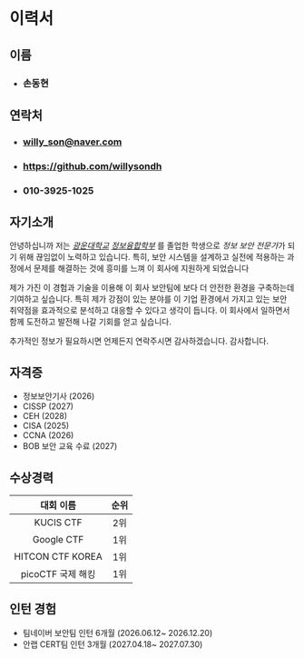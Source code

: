 # 이력서

## 이름
- ### 손동현

## 연락처
- ### willy_son@naver.com
- ### https://github.com/willysondh
- ### 010-3925-1025

## 자기소개

안녕하십니까 저는 [*광운대학교*](https://www.kw.ac.kr/ko) [*정보융합학부*](https://ic.kw.ac.kr) 를 졸업한 학생으로 
*정보 보안 전문가*가 되기 위해 끊임없이 노력하고 있습니다. 특히, 보안 시스템을 설계하고 실전에 적용하는 과정에서 문제를 해결하는
것에 흥미를 느껴 이 회사에 지원하게 되었습니다

제가 가진 이 경험과 기술을 이용해 이 회사 보안팀에 보다 더 안전한 환경을 구축하는데 기여하고 싶습니다.
특히 제가 강점이 있는 분야를 이 기업 환경에서 가지고 있는 보안 취약점을 효과적으로 분석하고 대응할 수 있다고 생각이 듭니다. 
이 회사에서 일하면서 함께 도전하고 발전해 나갈 기회를 얻고 싶습니다.

추가적인 정보가 필요하시면 언제든지 연락주시면 감사하겠습니다. 감사합니다.

## 자격증

- 정보보안기사 (2026)
- CISSP (2027)
- CEH (2028)
- CISA (2025)
- CCNA (2026)
- BOB 보안 교육 수료 (2027)

## 수상경력

| 대회 이름   | 순위 |
| :---: | :---: |
| KUCIS CTF      | 2위  |
| Google CTF     | 1위  |
| HITCON CTF KOREA | 1위  |
| picoCTF 국제 해킹 | 1위  |

## 인턴 경험

- 팀네이버 보안팀 인턴 6개월 (2026.06.12~ 2026.12.20)
- 안랩 CERT팀 인턴 3개월 (2027.04.18~ 2027.07.30)
